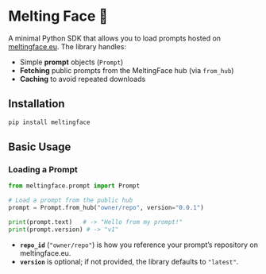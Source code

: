 # Melting Face 🫠

A minimal Python SDK that allows you to load prompts hosted on [meltingface.eu](https://meltingface.eu). The library handles:

- Simple **prompt** objects (`Prompt`)  
- **Fetching** public prompts from the MeltingFace hub (via `from_hub`)  
- **Caching** to avoid repeated downloads  

## Installation

```bash
pip install meltingface
```

## Basic Usage

### Loading a Prompt

```python
from meltingface.prompt import Prompt

# Load a prompt from the public hub
prompt = Prompt.from_hub("owner/repo", version="0.0.1")

print(prompt.text)   # -> "Hello from my prompt!"
print(prompt.version) # -> "v1"
```

- **`repo_id`** (`"owner/repo"`) is how you reference your prompt’s repository on meltingface.eu.
- **`version`** is optional; if not provided, the library defaults to `"latest"`.
